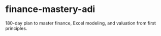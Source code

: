 # finance-mastery-adi
180-day plan to master finance, Excel modeling, and valuation from first principles.
